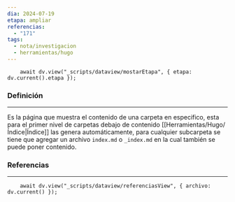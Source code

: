 ```yaml
---
dia: 2024-07-19
etapa: ampliar
referencias:
  - "171"
tags:
  - nota/investigacion
  - herramientas/hugo
---
```

```dataviewjs
	await dv.view("_scripts/dataview/mostarEtapa", { etapa: dv.current().etapa });
```
### Definición
---
Es la página que muestra el contenido de una carpeta en especifico, esta para el primer nivel de carpetas debajo de contenido [[Herramientas/Hugo/Índice|Índice]] las genera automáticamente, para cualquier subcarpeta se tiene que agregar un archivo `index.md` o `_index.md` en la cual también se puede poner contenido.



### Referencias
---
```dataviewjs
	await dv.view("_scripts/dataview/referenciasView", { archivo: dv.current() });
```